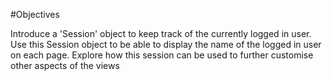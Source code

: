 #Objectives

Introduce a 'Session' object to keep track of the currently logged in user. Use this Session object to be able to display the name of the logged in user on each page. Explore how this session can be used to further customise other aspects of the views
